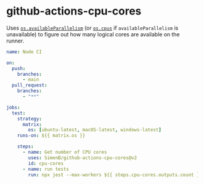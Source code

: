 # github-actions-cpu-cores

Uses [`os.availableParallelism`](https://nodejs.org/api/os.html#osavailableparallelism) (or [`os.cpus`](https://nodejs.org/api/os.html#os_os_cpus) if `availableParallelism` is unavailable) to figure out how many logical cores are available on the runner.

```yaml
name: Node CI

on:
  push:
    branches:
      - main
  pull_request:
    branches:
      - "**"

jobs:
  test:
    strategy:
      matrix:
        os: [ubuntu-latest, macOS-latest, windows-latest]
    runs-on: ${{ matrix.os }}

    steps:
      - name: Get number of CPU cores
        uses: SimenB/github-actions-cpu-cores@v2
        id: cpu-cores
      - name: run tests
        run: npx jest --max-workers ${{ steps.cpu-cores.outputs.count }}
```
